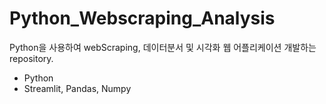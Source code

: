 # Python_Webscraping_Analysis
Python을 사용하여 webScraping, 데이터분서 및 시각화 웹 어플리케이션 개발하는 repository.

- Python
- Streamlit, Pandas, Numpy
